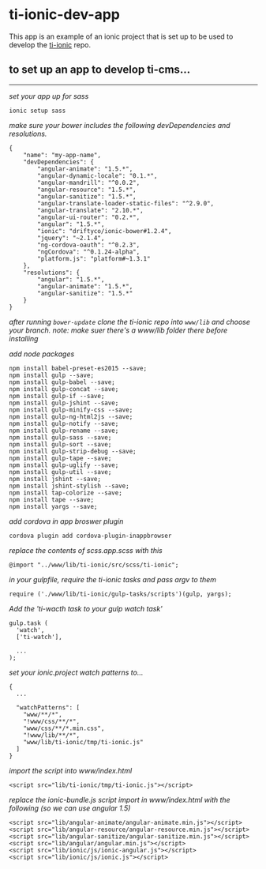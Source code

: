 # ti-ionic-dev-app

This app is an example of an ionic project that is set up to be used to develop the [ti-ionic](https://github.com/toru-interactive/ti-ionic) repo.

to set up an app to develop ti-cms...
-------------------------------------
-------------------------------------

*set your app up for sass*

	ionic setup sass

*make sure your bower includes the following devDependencies and resolutions.*

	{
		"name": "my-app-name",
		"devDependencies": {
			"angular-animate": "1.5.*",
			"angular-dynamic-locale": "0.1.*",
			"angular-mandrill": "^0.0.2",
			"angular-resource": "1.5.*",
			"angular-sanitize": "1.5.*",
			"angular-translate-loader-static-files": "^2.9.0",
			"angular-translate": "2.10.*",
			"angular-ui-router": "0.2.*",
			"angular": "1.5.*",
			"ionic": "driftyco/ionic-bower#1.2.4",
			"jquery": "~2.1.4",
			"ng-cordova-oauth": "^0.2.3",
			"ngCordova": "^0.1.24-alpha",
			"platform.js": "platform#~1.3.1"
		},
		"resolutions": {
			"angular": "1.5.*",
			"angular-animate": "1.5.*",
			"angular-sanitize": "1.5.*"
		}
	}

*after running `bower-update` clone the ti-ionic repo into `www/lib` and choose your
branch. note: make suer there's a www/lib folder there before installing*

*add node packages*

	npm install babel-preset-es2015 --save;
	npm install gulp --save;
	npm install gulp-babel --save;
	npm install gulp-concat --save;
	npm install gulp-if --save;
	npm install gulp-jshint --save;
	npm install gulp-minify-css --save;
	npm install gulp-ng-html2js --save;
	npm install gulp-notify --save;
	npm install gulp-rename --save;
	npm install gulp-sass --save;
	npm install gulp-sort --save;
	npm install gulp-strip-debug --save;
	npm install gulp-tape --save;
	npm install gulp-uglify --save;
	npm install gulp-util --save;
	npm install jshint --save;
	npm install jshint-stylish --save;
	npm install tap-colorize --save;
	npm install tape --save;
	npm install yargs --save;

*add cordova in app broswer plugin*

	cordova plugin add cordova-plugin-inappbrowser

*replace the contents of scss.app.scss with this*

	@import "../www/lib/ti-ionic/src/scss/ti-ionic";

*in your gulpfile, require the ti-ionic tasks and pass argv to them*

	require ('./www/lib/ti-ionic/gulp-tasks/scripts')(gulp, yargs);

*Add the 'ti-wacth task to your gulp watch task'*

	gulp.task (
	  'watch',
	  ['ti-watch'],

	  ...
	);

*set your ionic.project watch patterns to...*

	{
	  ...

	  "watchPatterns": [
		"www/**/*",
		"!www/css/**/*",
		"www/css/**/*.min.css",
		"!www/lib/**/*",
		"www/lib/ti-ionic/tmp/ti-ionic.js"
	  ]
	}

*import the script into www/index.html*

  `<script src="lib/ti-ionic/tmp/ti-ionic.js"></script>`

*replace the ionic-bundle.js script import in www/index.html with the following
(so we can use angular 1.5)*

	<script src="lib/angular-animate/angular-animate.min.js"></script>
	<script src="lib/angular-resource/angular-resource.min.js"></script>
	<script src="lib/angular-sanitize/angular-sanitize.min.js"></script>
	<script src="lib/angular/angular.min.js"></script>
	<script src="lib/ionic/js/ionic-angular.js"></script>
	<script src="lib/ionic/js/ionic.js"></script>
